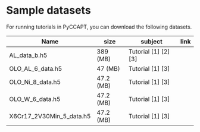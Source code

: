 # Sample datasets

For running tutorials in PyCCAPT, you can download the following datasets.

| Name                     | size      | subject                | link |
|--------------------------|-----------|------------------------|------|
| AL_data_b.h5             | 389 (MB)  | Tutorial [1] [2] [3]   |      |
| OLO_AL_6_data.h5         | 47 (MB)   | Tutorial  [1] [3]      |      |
| OLO_Ni_8_data.h5         | 47.2 (MB) | Tutorial  [1] [3]      |      |
| OLO_W_6_data.h5          | 47.2 (MB) | Tutorial  [1] [3]      |      |
| X6Cr17_2V30Min_5_data.h5 | 47.2 (MB) | Tutorial       [1] [3] |      |
                                                                                                                         